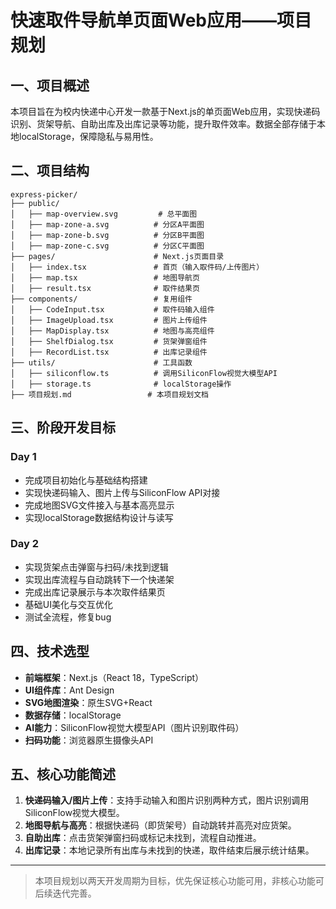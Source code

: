 # 快速取件导航单页面Web应用——项目规划

## 一、项目概述
本项目旨在为校内快递中心开发一款基于Next.js的单页面Web应用，实现快递码识别、货架导航、自助出库及出库记录等功能，提升取件效率。数据全部存储于本地localStorage，保障隐私与易用性。

## 二、项目结构
```
express-picker/
├── public/
│   ├── map-overview.svg         # 总平面图
│   ├── map-zone-a.svg          # 分区A平面图
│   ├── map-zone-b.svg          # 分区B平面图
│   ├── map-zone-c.svg          # 分区C平面图
├── pages/                      # Next.js页面目录
│   ├── index.tsx               # 首页（输入取件码/上传图片）
│   ├── map.tsx                 # 地图导航页
│   ├── result.tsx              # 取件结果页
├── components/                 # 复用组件
│   ├── CodeInput.tsx           # 取件码输入组件
│   ├── ImageUpload.tsx         # 图片上传组件
│   ├── MapDisplay.tsx          # 地图与高亮组件
│   ├── ShelfDialog.tsx         # 货架弹窗组件
│   ├── RecordList.tsx          # 出库记录组件
├── utils/                      # 工具函数
│   ├── siliconflow.ts          # 调用SiliconFlow视觉大模型API
│   ├── storage.ts              # localStorage操作
├── 项目规划.md                 # 本项目规划文档
```

## 三、阶段开发目标
### Day 1
- 完成项目初始化与基础结构搭建
- 实现快递码输入、图片上传与SiliconFlow API对接
- 完成地图SVG文件接入与基本高亮显示
- 实现localStorage数据结构设计与读写

### Day 2
- 实现货架点击弹窗与扫码/未找到逻辑
- 实现出库流程与自动跳转下一个快递架
- 完成出库记录展示与本次取件结果页
- 基础UI美化与交互优化
- 测试全流程，修复bug

## 四、技术选型
- **前端框架**：Next.js（React 18，TypeScript）
- **UI组件库**：Ant Design
- **SVG地图渲染**：原生SVG+React
- **数据存储**：localStorage
- **AI能力**：SiliconFlow视觉大模型API（图片识别取件码）
- **扫码功能**：浏览器原生摄像头API

## 五、核心功能简述
1. **快递码输入/图片上传**：支持手动输入和图片识别两种方式，图片识别调用SiliconFlow视觉大模型。
2. **地图导航与高亮**：根据快递码（即货架号）自动跳转并高亮对应货架。
3. **自助出库**：点击货架弹窗扫码或标记未找到，流程自动推进。
4. **出库记录**：本地记录所有出库与未找到的快递，取件结束后展示统计结果。

---
> 本项目规划以两天开发周期为目标，优先保证核心功能可用，非核心功能可后续迭代完善。